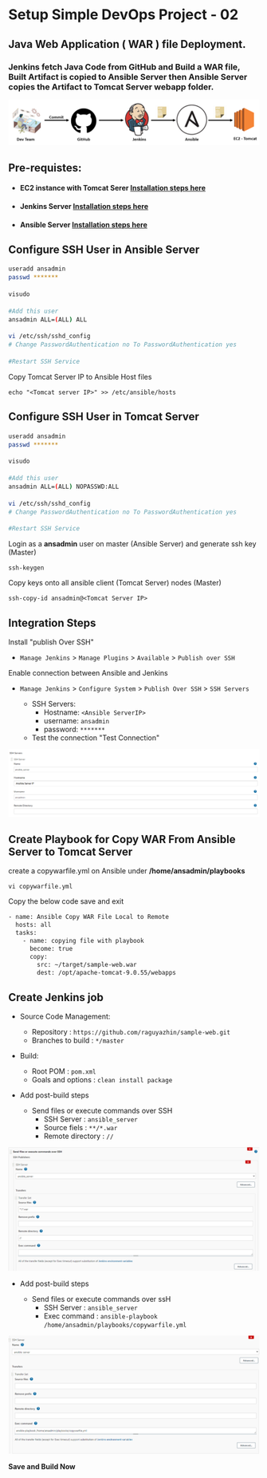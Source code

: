 # Setup Simple DevOps Project - 02

## Java Web Application ( WAR ) file Deployment.

### Jenkins fetch Java Code from GitHub and Build a WAR file, Built Artifact is copied to Ansible Server then Ansible Server copies the Artifact to Tomcat Server webapp folder.

![project 2](images/simple-devops-02.png)

## Pre-requistes:

* #### EC2 instance with Tomcat Serer [Installation steps here](../Tomcat/install-tomcat-ec2.md)
* #### Jenkins Server [Installation steps here](../Jenkins/install-jenkins-docker-compose.md)
* #### Ansible Server [Installation steps here](../Ansible/install-ansible-tower-single-machine-integrated.md)

## Configure SSH User in Ansible Server

```sh
useradd ansadmin
passwd *******

visudo

#Add this user
ansadmin ALL=(ALL) ALL

vi /etc/ssh/sshd_config
# Change PasswordAuthentication no To PasswordAuthentication yes

#Restart SSH Service
```

Copy Tomcat Server IP to Ansible Host files

```
echo "<Tomcat server IP>" >> /etc/ansible/hosts
```

## Configure SSH User in Tomcat Server

```sh
useradd ansadmin
passwd *******

visudo

#Add this user
ansadmin ALL=(ALL) NOPASSWD:ALL

vi /etc/ssh/sshd_config
# Change PasswordAuthentication no To PasswordAuthentication yes

#Restart SSH Service
```
Login as a **ansadmin** user on master (Ansible Server) and generate ssh key (Master)

```
ssh-keygen
```

Copy keys onto all ansible client (Tomcat Server) nodes (Master)

```
ssh-copy-id ansadmin@<Tomcat Server IP>
```

## Integration Steps

Install "publish Over SSH"

- `Manage Jenkins` > `Manage Plugins` > `Available` > `Publish over SSH`

Enable connection between Ansible and Jenkins

-   `Manage Jenkins` > `Configure System` > `Publish Over SSH` > `SSH Servers`

    - SSH Servers:
        - Hostname: `<Ansible ServerIP>`
        - username: `ansadmin`
        - password: `*******`
    - Test the connection "Test Connection"

![project 2](images/simple-devops-02-01.png)

## Create Playbook for Copy WAR From Ansible Server to Tomcat Server

create a copywarfile.yml on Ansible under **/home/ansadmin/playbooks**

```
vi copywarfile.yml
```
Copy the below code save and exit 

```
- name: Ansible Copy WAR File Local to Remote
  hosts: all
  tasks:
    - name: copying file with playbook
      become: true
      copy:
        src: ~/target/sample-web.war
        dest: /opt/apache-tomcat-9.0.55/webapps
```      

## Create Jenkins job

- Source Code Management:

    - Repository : `https://github.com/raguyazhin/sample-web.git`
    - Branches to build : `*/master`

- Build:

    - Root POM : `pom.xml`
    - Goals and options : `clean install package`

- Add post-build steps

    - Send files or execute commands over SSH
        - SSH Server : `ansible_server`
        - Source fiels : `**/*.war`
        - Remote directory : `//`

![project 2](images/simple-devops-02-02.png)

- Add post-build steps

    - Send files or execute commands over ssH
        - SSH Server : `ansible_server`
        - Exec command : `ansible-playbook /home/ansadmin/playbooks/copywarfile.yml`

![project 2](images/simple-devops-02-03.png)

**Save and Build Now**
